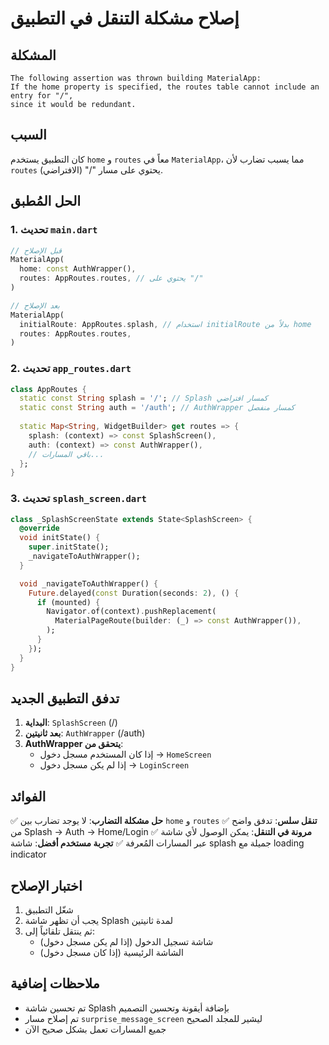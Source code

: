 # إصلاح مشكلة التنقل في التطبيق

## المشكلة
```
The following assertion was thrown building MaterialApp:
If the home property is specified, the routes table cannot include an entry for "/", 
since it would be redundant.
```

## السبب
كان التطبيق يستخدم `home` و `routes` معاً في `MaterialApp`، مما يسبب تضارب لأن `routes` يحتوي على مسار "/" (الافتراضي).

## الحل المُطبق

### 1. تحديث `main.dart`
```dart
// قبل الإصلاح
MaterialApp(
  home: const AuthWrapper(),
  routes: AppRoutes.routes, // يحتوي على "/" 
)

// بعد الإصلاح
MaterialApp(
  initialRoute: AppRoutes.splash, // استخدام initialRoute بدلاً من home
  routes: AppRoutes.routes,
)
```

### 2. تحديث `app_routes.dart`
```dart
class AppRoutes {
  static const String splash = '/'; // Splash كمسار افتراضي
  static const String auth = '/auth'; // AuthWrapper كمسار منفصل
  
  static Map<String, WidgetBuilder> get routes => {
    splash: (context) => const SplashScreen(),
    auth: (context) => const AuthWrapper(),
    // باقي المسارات...
  };
}
```

### 3. تحديث `splash_screen.dart`
```dart
class _SplashScreenState extends State<SplashScreen> {
  @override
  void initState() {
    super.initState();
    _navigateToAuthWrapper();
  }

  void _navigateToAuthWrapper() {
    Future.delayed(const Duration(seconds: 2), () {
      if (mounted) {
        Navigator.of(context).pushReplacement(
          MaterialPageRoute(builder: (_) => const AuthWrapper()),
        );
      }
    });
  }
}
```

## تدفق التطبيق الجديد

1. **البداية**: `SplashScreen` (/)
2. **بعد ثانيتين**: `AuthWrapper` (/auth)
3. **AuthWrapper يتحقق من**:
   - إذا كان المستخدم مسجل دخول → `HomeScreen`
   - إذا لم يكن مسجل دخول → `LoginScreen`

## الفوائد

✅ **حل مشكلة التضارب**: لا يوجد تضارب بين `home` و `routes`
✅ **تنقل سلس**: تدفق واضح من Splash → Auth → Home/Login
✅ **مرونة في التنقل**: يمكن الوصول لأي شاشة عبر المسارات المُعرفة
✅ **تجربة مستخدم أفضل**: شاشة splash جميلة مع loading indicator

## اختبار الإصلاح

1. شغّل التطبيق
2. يجب أن تظهر شاشة Splash لمدة ثانيتين
3. ثم ينتقل تلقائياً إلى:
   - شاشة تسجيل الدخول (إذا لم يكن مسجل دخول)
   - الشاشة الرئيسية (إذا كان مسجل دخول)

## ملاحظات إضافية

- تم تحسين شاشة Splash بإضافة أيقونة وتحسين التصميم
- تم إصلاح مسار `surprise_message_screen` ليشير للمجلد الصحيح
- جميع المسارات تعمل بشكل صحيح الآن